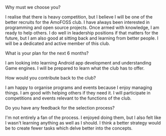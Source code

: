 Why must we choose you?

I realise that there is heavy competition, but I believe I will be one of the better recruits for the AmoFOSS club. I have always been interested in programming and open source projects.
Once armed with knowledge, I am ready to help others. I do well in leadership positions if that matters for the future, but I am also good at sitting back and learning from better people. 
I will be a dedicated and active member of this club.

What is your plan for the next 6 months?

I am looking into learning Android app development and understanding Game engines. I will be prepared to learn what the club has to offer.

How would you contribute back to the club? 

I am happy to organise programs and events because I enjoy managing things. I am good with helping others if they need it.
I will participate in competitions and events relevant to the functions of the club.

Do you have any feedback for the selection process?

I'm not entirely a fan of the process. I enjoyed doing them, but I also felt like I wasn't learning anything as well as I should. 
I think a better strategy would be to create fewer tasks which delve better into the concepts.
